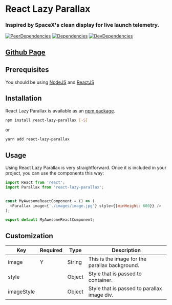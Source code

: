 # React Lazy Parallax

### Inspired by SpaceX's clean display for live launch telemetry.

[![PeerDependencies](https://img.shields.io/david/peer/michaellyons/react-lazy-parallax.svg?style=flat-square)](https://david-dm.org/michaellyons/react-lazy-parallax#info=peerDependencies&view=list)
[![Dependencies](https://img.shields.io/david/michaellyons/react-lazy-parallax.svg?style=flat-square)](https://david-dm.org/michaellyons/react-lazy-parallax)
[![DevDependencies](https://img.shields.io/david/dev/michaellyons/react-lazy-parallax.svg?style=flat-square)](https://david-dm.org/michaellyons/react-lazy-parallax#info=devDependencies&view=list)

## [Github Page](https://michaellyons.github.io/react-lazy-parallax)

## Prerequisites

You should be using [NodeJS](https://www.nodejs.org) and [ReactJS](https://facebook.github.io/react/)

## Installation

React Lazy Parallax is available as an [npm package](https://www.npmjs.org/package/react-lazy-parallax).
```sh
npm install react-lazy-parallax [-S]
```
or

```sh
yarn add react-lazy-parallax
```

## Usage

Using React Lazy Parallax is very straightforward. Once it is included in your project, you can use the components this way:

```js
import React from 'react';
import Parallax from 'react-lazy-parallax';


const MyAwesomeReactComponent = () => (
  <Parallax image={'./images/image.jpg'} style={{minHeight: 600}} />
);

export default MyAwesomeReactComponent;
```

## Customization

Key | Required |  Type | Description
----- | ----- |  ----- | -----
image | Y | String | This is the image for the parallax background.
style |  | Object | Style that is passed to container.
imageStyle |  | Object | Style that is passed to parallax image div.
